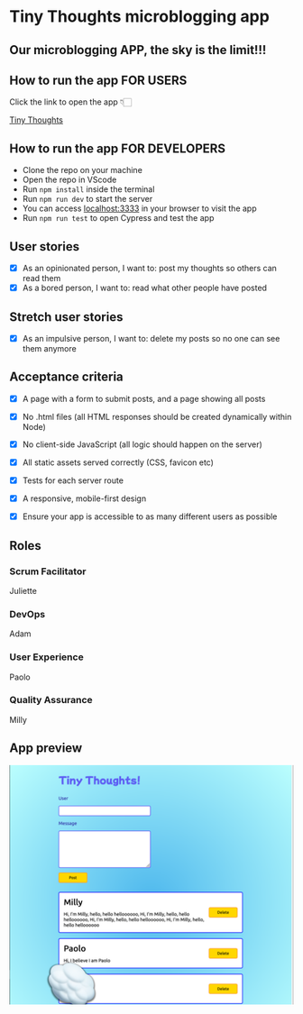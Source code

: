 # Tiny Thoughts microblogging app

## Our microblogging APP, the sky is the limit!!!


## How to run the app FOR USERS

Click the link to open the app 👇🏻

[Tiny Thoughts](https://tiny-thoughts.herokuapp.com)


## How to run the app FOR DEVELOPERS

* Clone the repo on your machine
* Open the repo in VScode
* Run ``` npm install ``` inside the terminal
* Run ``` npm run dev ``` to start the server
* You can access [localhost:3333](http:/localhost:3333) in your browser to visit the app
* Run ``` npm run test ``` to open Cypress and test the app

## User stories

- [x] As an opinionated person, I want to: post my thoughts so others can read them
- [x] As a bored person, I want to: read what other people have posted

## Stretch user stories

- [x] As an impulsive person, I want to: delete my posts so no one can see them anymore


## Acceptance criteria

- [x] A page with a form to submit posts, and a page showing all posts
- [x] No .html files (all HTML responses should be created dynamically within Node)
- [x] No client-side JavaScript (all logic should happen on the server)
- [x] All static assets served correctly (CSS, favicon etc)
- [x] Tests for each server route
- [x] A responsive, mobile-first design
- [x] Ensure your app is accessible to as many different users as possible


## Roles

### Scrum Facilitator
Juliette

### DevOps
Adam

### User Experience
Paolo

### Quality Assurance
Milly


## App preview

![Application screenshot](./public/app-screenshot.png)